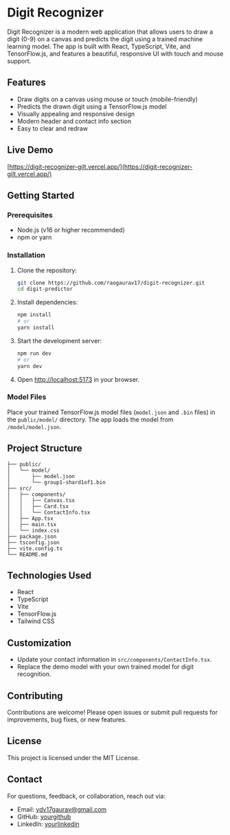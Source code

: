# Digit Recognizer

Digit Recognizer is a modern web application that allows users to draw a digit (0-9) on a canvas and predicts the digit using a trained machine learning model. The app is built with React, TypeScript, Vite, and TensorFlow.js, and features a beautiful, responsive UI with touch and mouse support.

## Features

- Draw digits on a canvas using mouse or touch (mobile-friendly)
- Predicts the drawn digit using a TensorFlow.js model
- Visually appealing and responsive design
- Modern header and contact info section
- Easy to clear and redraw

## Live Demo

[https://digit-recognizer-gilt.vercel.app/](https://digit-recognizer-gilt.vercel.app/)

## Getting Started

### Prerequisites

- Node.js (v16 or higher recommended)
- npm or yarn

### Installation

1. Clone the repository:
   ```bash
   git clone https://github.com/raogaurav17/digit-recognizer.git
   cd digit-predictor
   ```
2. Install dependencies:
   ```bash
   npm install
   # or
   yarn install
   ```
3. Start the development server:
   ```bash
   npm run dev
   # or
   yarn dev
   ```
4. Open [http://localhost:5173](http://localhost:5173) in your browser.

### Model Files

Place your trained TensorFlow.js model files (`model.json` and `.bin` files) in the `public/model/` directory. The app loads the model from `/model/model.json`.

## Project Structure

```
├── public/
│   └── model/
│       ├── model.json
│       └── group1-shard1of1.bin
├── src/
│   ├── components/
│   │   ├── Canvas.tsx
│   │   ├── Card.tsx
│   │   └── ContactInfo.tsx
│   ├── App.tsx
│   ├── main.tsx
│   └── index.css
├── package.json
├── tsconfig.json
├── vite.config.ts
└── README.md
```

## Technologies Used

- React
- TypeScript
- Vite
- TensorFlow.js
- Tailwind CSS

## Customization

- Update your contact information in `src/components/ContactInfo.tsx`.
- Replace the demo model with your own trained model for digit recognition.

## Contributing

Contributions are welcome! Please open issues or submit pull requests for improvements, bug fixes, or new features.

## License

This project is licensed under the MIT License.

## Contact

For questions, feedback, or collaboration, reach out via:

- Email: ydv17gaurav@gmail.com
- GitHub: [yourgithub](https://github.com/raogaurav17)
- LinkedIn: [yourlinkedin](https://linkedin.com/in/ydv17gaurav)
